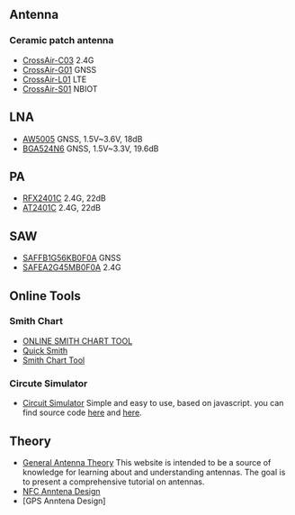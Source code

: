 ## Antenna
### Ceramic patch antenna
- [CrossAir-C03](assets/RF_ANTENNA_CrossAir-C03_2.4GHZ.pdf) 2.4G
- [CrossAir-G01](assets/RF_ANTENNA_CrossAir-G01_GNSS.pdf)  GNSS
- [CrossAir-L01](assets/RF_ANTENNA_CrossAir-L01_LTE.pdf)  LTE
- [CrossAir-S01](assets/RF_ANTENNA_CrossAir-S01_NBIOT.pdf)  NBIOT

## LNA
- [AW5005](https://item.szlcsc.com/5725664.html) GNSS, 1.5V~3.6V, 18dB
- [BGA524N6](assets/RF_LNA_BGA524N6.PDF) GNSS, 1.5V~3.3V, 19.6dB

## PA
- [RFX2401C](https://item.szlcsc.com/19919.html) 2.4G, 22dB
- [AT2401C](https://item.szlcsc.com/838326.html) 2.4G, 22dB

## SAW
- [SAFFB1G56KB0F0A](https://item.szlcsc.com/92836.html) GNSS
- [SAFEA2G45MB0F0A](https://item.szlcsc.com/978988.html) 2.4G

## Online Tools
### Smith Chart
- [ONLINE SMITH CHART TOOL](https://www.will-kelsey.com/smith_chart/)
- [Quick Smith](https://quicksmith.online/)
- [Smith Chart Tool](https://www.microwaves101.com/smith-chart/smith-chart-tool-v1)

### Circute Simulator
- [Circuit Simulator](http://scratch.trtos.com/circuitjs.html) Simple and easy to use, based on javascript. you can find source code [here](https://github.com/pfalstad/circuitjs1) and [here](https://github.com/sharpie7/circuitjs1).

## Theory
- [General Antenna Theory](https://www.antenna-theory.com/) This website is intended to be a source of knowledge for learning about and understanding antennas. The goal is to present a comprehensive tutorial on antennas. 
- [NFC Anntena Design](./NFC%20Anntena%20Design.md)
- [GPS Anntena Design]
